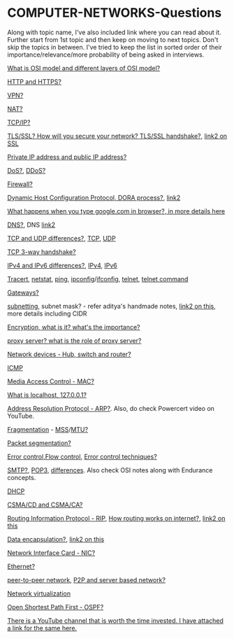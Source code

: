 # COMPUTER-NETWORKS-Questions

Along with topic name, I've also included link where you can read about it. Further start from 1st topic and then keep on moving to next topics. Don't skip the topics in between. I've tried to keep the list in sorted order of their importance/relevance/more probability of being asked in interviews. 

[What is OSI model and different layers of OSI model?](https://www.javatpoint.com/osi-model)

[HTTP and HTTPS?](https://www.cloudflare.com/learning/ssl/why-is-http-not-secure/)

[VPN?](https://www.kaspersky.com/resource-center/definitions/what-is-a-vpn)

[NAT?](https://www.geeksforgeeks.org/network-address-translation-nat/)

[TCP/IP?](https://www.javatpoint.com/computer-network-tcp-ip-model)

[TLS/SSL? How will you secure your network? TLS/SSL handshake?](https://www.cloudflare.com/learning/ssl/transport-layer-security-tls/), [link2 on SSL](https://www.cloudflare.com/learning/ssl/what-is-an-ssl-certificate/)

[Private IP address and public IP address?](https://www.geeksforgeeks.org/difference-between-private-and-public-ip-addresses/)

[DoS?](https://www.paloaltonetworks.com/cyberpedia/what-is-a-denial-of-service-attack-dos), [DDoS?](https://www.paloaltonetworks.com/cyberpedia/what-is-a-ddos-attack)

[Firewall?](https://www.cloudflare.com/learning/security/what-is-a-firewall/)

[Dynamic Host Configuration Protocol, DORA process?](https://www.geeksforgeeks.org/dynamic-host-configuration-protocol-dhcp/), [link2](https://www.gns3network.com/what-is-dora-process-in-dhcp/)

[What happens when you type google.com in browser?, in more details here](https://youtu.be/mpQZVYPuDGU)

[DNS?](https://youtu.be/mpQZVYPuDGU), DNS [link2](https://youtu.be/mpQZVYPuDGU)

[TCP and UDP differences?](https://www.geeksforgeeks.org/differences-between-tcp-and-udp/), [TCP](https://www.khanacademy.org/computing/computers-and-internet/xcae6f4a7ff015e7d:the-internet/xcae6f4a7ff015e7d:transporting-packets/a/transmission-control-protocol--tcp), [UDP](https://www.khanacademy.org/computing/computers-and-internet/xcae6f4a7ff015e7d:the-internet/xcae6f4a7ff015e7d:transporting-packets/a/user-datagram-protocol-udp)

[TCP 3-way handshake?](http://www.tcpipguide.com/free/t_TCPConnectionEstablishmentProcessTheThreeWayHandsh-3.htm)

[IPv4 and IPv6 differences?](https://www.geeksforgeeks.org/differences-between-ipv4-and-ipv6/), [IPv4](https://www.geeksforgeeks.org/introduction-and-ipv4-datagram-header/), [IPv6](https://www.cisco.com/en/US/technologies/tk648/tk872/technologies_white_paper0900aecd8054d37d.html)

[Tracert](https://docs.microsoft.com/en-us/windows-server/administration/windows-commands/tracert), [netstat](https://docs.microsoft.com/en-us/windows-server/administration/windows-commands/netstat), [ping](https://docs.microsoft.com/en-us/windows-server/administration/windows-commands/ping), [ipconfig](https://docs.microsoft.com/en-us/windows-server/administration/windows-commands/ipconfig)/[ifconfig](https://linux.die.net/man/8/ifconfig), [telnet](https://www.javatpoint.com/computer-network-telnet), [telnet command](https://www.javatpoint.com/linux-telnet-command)

[Gateways?](https://www.tutorialspoint.com/what-are-gateways-in-computer-network)

[subnetting](https://www.guru99.com/subnetting-subnet-mask.html), subnet mask? - refer aditya's handmade notes, [link2 on this](https://www.digitalocean.com/community/tutorials/understanding-ip-addresses-subnets-and-cidr-notation-for-networking), more details including CIDR

[Encryption, what is it? what's the importance?](https://www.javatpoint.com/computer-network-privacy)

[proxy server? what is the role of proxy server?](https://www.geeksforgeeks.org/what-is-proxy-server/)

[Network devices - Hub, switch and router?](https://www.geeksforgeeks.org/network-devices-hub-repeater-bridge-switch-router-gateways/)

[ICMP](https://www.cloudflare.com/learning/ddos/glossary/internet-control-message-protocol-icmp/)

[Media Access Control - MAC?](https://www.geeksforgeeks.org/introduction-of-mac-address-in-computer-network/)

[What is localhost, 127.0.0.1?](https://www.geeksforgeeks.org/what-is-local-host/)

[Address Resolution Protocol - ARP?](https://www.geeksforgeeks.org/how-address-resolution-protocol-arp-works/). Also, do check Powercert video on YouTube.

[Fragmentation](https://www.geeksforgeeks.org/fragmentation-network-layer/) - [MSS](https://www.cloudflare.com/learning/network-layer/what-is-mss/)/[MTU?](https://www.cloudflare.com/learning/network-layer/what-is-mtu/)

[Packet segmentation?](https://en.wikipedia.org/wiki/Packet_segmentation)

[Error control,Flow control](https://www.javatpoint.com/data-link-controls), [Error control techniques?](https://www.geeksforgeeks.org/error-control-in-data-link-layer/)

[SMTP?](https://www.javatpoint.com/simple-mail-transfer-protocol), [POP3](https://www.javatpoint.com/pop-protocol), [differences](https://www.hostinger.in/tutorials/email/pop3-imap-smtp-protocols-explained-ports). Also check OSI notes along with Endurance concepts.

[DHCP](https://www.geeksforgeeks.org/dynamic-host-configuration-protocol-dhcp/)

[CSMA/CD and CSMA/CA?](https://www.geeksforgeeks.org/carrier-sense-multiple-access-csma/)

[Routing Information Protocol - RIP](https://www.geeksforgeeks.org/routing-information-protocol-rip/), [How routing works on internet?](https://user3141592.medium.com/how-does-the-internet-work-edc2e22e7eb8), [link2 on this](https://cromwell-intl.com/networking/routing.html)

[Data encapsulation?](https://afteracademy.com/blog/what-is-data-encapsulation-and-de-encapsulation-in-networking), [link2 on this](https://docs.oracle.com/cd/E19455-01/806-0916/ipov-32/index.html)

[Network Interface Card - NIC?](https://www.javatpoint.com/network-interface-card)

[Ethernet?](https://www.geeksforgeeks.org/local-area-network-lan-technologies/)

[peer-to-peer network](https://in.indeed.com/career-advice/career-development/peer-to-peer-network), [P2P and server based network?](https://afteracademy.com/blog/what-are-peer-to-peer-networks-and-server-based-networks)

[Network virtualization](https://blog.gigamon.com/2018/01/04/network-virtualization-optimize/)

[Open Shortest Path First - OSPF?](https://www.javatpoint.com/ospf-protocol)

[There is a YouTube channel that is worth the time invested. I have attached a link for the same here.](https://www.youtube.com/c/PowerCertAnimatedVideos)
